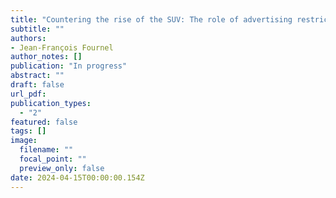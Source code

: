 ```yaml
---
title: "Countering the rise of the SUV: The role of advertising restrictions"
subtitle: ""
authors:
- Jean-François Fournel
author_notes: []
publication: "In progress"
abstract: ""
draft: false
url_pdf: 
publication_types:
  - "2"
featured: false
tags: []
image:
  filename: ""
  focal_point: ""
  preview_only: false
date: 2024-04-15T00:00:00.154Z
---
```



